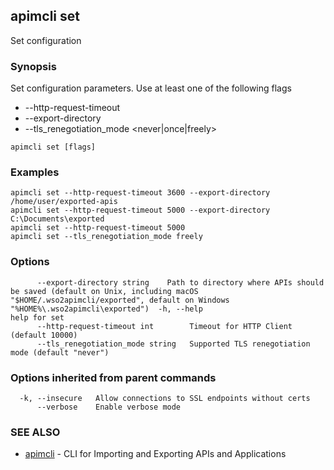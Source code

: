 ## apimcli set

Set configuration

### Synopsis


Set configuration parameters. Use at least one of the following flags
* --http-request-timeout <time-in-milli-seconds>
* --export-directory <path-to-directory-where-apis-should-be-saved>
* --tls_renegotiation_mode <never|once|freely>

```
apimcli set [flags]
```

### Examples

```
apimcli set --http-request-timeout 3600 --export-directory /home/user/exported-apis
apimcli set --http-request-timeout 5000 --export-directory C:\Documents\exported
apimcli set --http-request-timeout 5000
apimcli set --tls_renegotiation_mode freely
```

### Options

```
      --export-directory string    Path to directory where APIs should be saved (default on Unix, including macOS "$HOME/.wso2apimcli/exported", default on Windows "%HOME%\.wso2apimcli\exported")  -h, --help                            help for set
      --http-request-timeout int        Timeout for HTTP Client (default 10000)
      --tls_renegotiation_mode string   Supported TLS renegotiation mode (default "never")
```

### Options inherited from parent commands

```
  -k, --insecure   Allow connections to SSL endpoints without certs
      --verbose    Enable verbose mode
```

### SEE ALSO
* [apimcli](apimcli.md)	 - CLI for Importing and Exporting APIs and Applications

